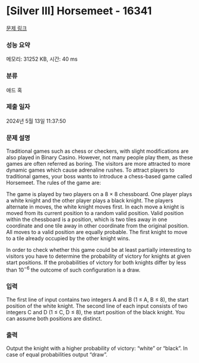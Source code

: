 # [Silver III] Horsemeet - 16341 

[문제 링크](https://www.acmicpc.net/problem/16341) 

### 성능 요약

메모리: 31252 KB, 시간: 40 ms

### 분류

애드 혹

### 제출 일자

2024년 5월 13일 11:37:50

### 문제 설명

<p>Traditional games such as chess or checkers, with slight modifications are also played in Binary Casino. However, not many people play them, as these games are often referred as boring. The visitors are more attracted to more dynamic games which cause adrenaline rushes. To attract players to traditional games, your boss wants to introduce a chess-based game called Horsemeet. The rules of the game are:</p>

<p>The game is played by two players on a 8 × 8 chessboard. One player plays a white knight and the other player plays a black knight. The players alternate in moves, the white knight moves first. In each move a knight is moved from its current position to a random valid position. Valid position within the chessboard is a position, which is two tiles away in one coordinate and one tile away in other coordinate from the original position. All moves to a valid position are equally probable. The first knight to move to a tile already occupied by the other knight wins.</p>

<p>In order to check whether this game could be at least partially interesting to visitors you have to determine the probability of victory for knights at given start positions. If the probabilities of victory for both knights differ by less than 10<sup>−6</sup> the outcome of such configuration is a draw.</p>

### 입력 

 <p>The first line of input contains two integers A and B (1 ≤ A, B ≤ 8), the start position of the white knight. The second line of each input consists of two integers C and D (1 ≤ C, D ≤ 8), the start position of the black knight. You can assume both positions are distinct.</p>

### 출력 

 <p>Output the knight with a higher probability of victory: “white” or “black”. In case of equal probabilities output “draw”.</p>

